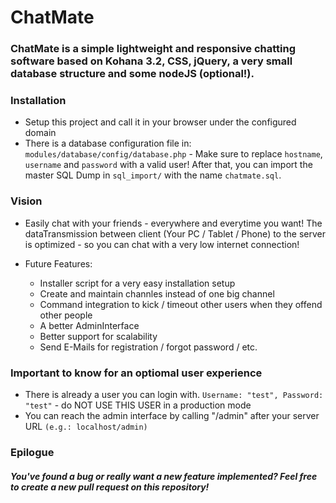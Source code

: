 # ChatMate

### ChatMate is a simple lightweight and responsive chatting software based on Kohana 3.2, CSS, jQuery, a very small database structure and some nodeJS (optional!).

### Installation
- Setup this project and call it in your browser under the configured domain
- There is a database configuration file in: `modules/database/config/database.php` - Make sure to replace `hostname`, `username` and `password` with a valid user! After that, you can import the master SQL Dump in `sql_import/` with the name `chatmate.sql`. 

### Vision
- Easily chat with your friends - everywhere and everytime you want! The dataTransmission between client (Your PC / Tablet / Phone) to the server is optimized - so you can chat with a very low internet connection!
- Future Features:

    - Installer script for a very easy installation setup
    - Create and maintain channles instead of one big channel
    - Command integration to kick / timeout other users when they offend other people
    - A better AdminInterface
    - Better support for scalability
    - Send E-Mails for registration / forgot password / etc.
    
### Important to know for an optiomal user experience

- There is already a user you can login with. `Username: "test", Password: "test"` - do NOT USE THIS USER in a production mode
- You can reach the admin interface by calling "/admin" after your server URL `(e.g.: localhost/admin)`

### Epilogue
##### You've found a bug or really want a new feature implemented? Feel free to create a new pull request on this repository!